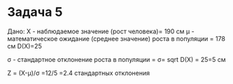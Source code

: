 # Задача 5

Дано:
X - наблюдаемое значение (рост человека)= 190 см
μ - математическое ожидание (среднее значение) роста в популяции = 178 см
D(X)=25

σ - стандартное отклонение роста в популяции = σ= sqrt D(X) = 25=5 см

Z = (X-μ)/σ =12/5 =2.4 стандартных отклонения
